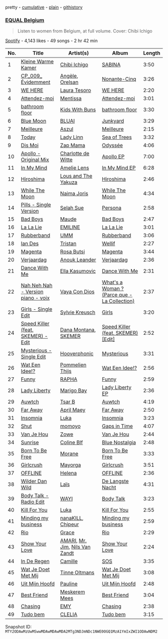 pretty - [cumulative](/playlists/cumulative/37i9dQZF1DX5YBM9tRiBVF.md) - [plain](/playlists/plain/37i9dQZF1DX5YBM9tRiBVF) - [githistory](https://github.githistory.xyz/mackorone/spotify-playlist-archive/blob/main/playlists/plain/37i9dQZF1DX5YBM9tRiBVF)

### [EQUAL Belgium](https://open.spotify.com/playlist/37i9dQZF1DX5YBM9tRiBVF)

> Listen to women from Belgium, at full volume\. Cover: Chibi Ichigo

[Spotify](https://open.spotify.com/user/spotify) - 4,143 likes - 49 songs - 2 hr 42 min

| No. | Title | Artist(s) | Album | Length |
|---|---|---|---|---|
| 1 | [Kleine Warme Kamer](https://open.spotify.com/track/6sT2KR6Kxfgv2Qg1h7E268) | [Chibi Ichigo](https://open.spotify.com/artist/0eARdjFMVY4Z92QEzM7dgN) | [SABINA](https://open.spotify.com/album/6IIU6x7AkTHAJtluDZPjy5) | 3:50 |
| 2 | [CP\_009\_ Évidemment](https://open.spotify.com/track/5XoaHIInmGuv7j6KssXWBg) | [Angèle](https://open.spotify.com/artist/3QVolfxko2UyCOtexhVTli), [Orelsan](https://open.spotify.com/artist/4FpJcNgOvIpSBeJgRg3OfN) | [Nonante\-Cinq](https://open.spotify.com/album/0pcRdTAIkItbFdyRA4CVZM) | 3:26 |
| 3 | [WE HERE](https://open.spotify.com/track/1WrSQNWpq5MYWmqmqgZEqE) | [Laura Tesoro](https://open.spotify.com/artist/2vmZupMPxLgT8MNNXTRfa2) | [WE HERE](https://open.spotify.com/album/4tn5bD9FrFqUvOdRBHdyAc) | 2:20 |
| 4 | [Attendez\-moi](https://open.spotify.com/track/2l4Q9UwVTjZOs3zlM4ryAr) | [Mentissa](https://open.spotify.com/artist/0cb0p26TbAeBeekZHfxWlS) | [Attendez\-moi](https://open.spotify.com/album/3rVOyf4vTwPF1wOJpN6ygA) | 3:01 |
| 5 | [bathroom floor](https://open.spotify.com/track/5JvEHdLTVmD6I9a3EMoOjL) | [Kids With Buns](https://open.spotify.com/artist/1HF3WeoXOBYHlVkLn20lXz) | [bathroom floor](https://open.spotify.com/album/2wqQU2IjzsCVRv96k0bd0u) | 3:30 |
| 6 | [Blue Moon](https://open.spotify.com/track/4wiocaKcIkT0eMellQiW6g) | [BLUAI](https://open.spotify.com/artist/5CJhBRBaE9MaWfPwcg2WbF) | [Junkyard](https://open.spotify.com/album/6DtiZSSCheebuKkktLYWG5) | 3:29 |
| 7 | [Meilleure](https://open.spotify.com/track/4BYPqzZ93IRsyGfXc3Js6i) | [Aszul](https://open.spotify.com/artist/2IQSsvzilwzPzSDybnqAII) | [Meilleure](https://open.spotify.com/album/1MR5ZuJTDPqbEUBuG1x0NF) | 2:15 |
| 8 | [Today](https://open.spotify.com/track/0GFslT6qs1B3XSqKs3btTu) | [Lady Linn](https://open.spotify.com/artist/7lG8Ngp13005VC7O8dD7QL) | [Sea of Trees](https://open.spotify.com/album/2BDlqHuKAUPhcEprAqBQMJ) | 3:32 |
| 9 | [Dis Moi](https://open.spotify.com/track/4PZJX4Rhd35afRVDyMqtdd) | [Zap Mama](https://open.spotify.com/artist/5UUHefXYUqgqmROQvDmJLL) | [Odyssée](https://open.spotify.com/album/6Jioy6Jy3IlNZYVVPmVcoX) | 4:06 |
| 10 | [Apollo \- Original Mix](https://open.spotify.com/track/50OKS8aOeuiegMnJuPKUeN) | [Charlotte de Witte](https://open.spotify.com/artist/1lJhME1ZpzsEa5M0wW6Mso) | [Apollo EP](https://open.spotify.com/album/6h4f0Fq4di449j06qjBt3O) | 7:00 |
| 11 | [In My Mind](https://open.spotify.com/track/5UAtcDuXrfjU2jUtnEtYMZ) | [Amelie Lens](https://open.spotify.com/artist/5Ho1vKl1Uz8bJlk4vbmvmf) | [In My Mind EP](https://open.spotify.com/album/0VkR9gcSHuF8jbxsc3SCsp) | 6:28 |
| 12 | [Hiroshima](https://open.spotify.com/track/6FOcmhnINLjPcsMbbwUzVA) | [Lous and The Yakuza](https://open.spotify.com/artist/2HPiMwJktBXqakN0hnON2R) | [Hiroshima](https://open.spotify.com/album/5DGO0wF5Sn3uXMTModz4p9) | 2:46 |
| 13 | [While The Moon](https://open.spotify.com/track/2InYQbQq00DBUvc2wfN1ck) | [Naima Joris](https://open.spotify.com/artist/3eSHHprsyLcEwQUYwAAWmw) | [While The Moon](https://open.spotify.com/album/3c64DnTP9piCDGCsdDcRKF) | 4:34 |
| 14 | [Pills \- Single Version](https://open.spotify.com/track/4neemHWUCgwpgsWKkFhutm) | [Selah Sue](https://open.spotify.com/artist/5Oc4knEQaid8K7AFqO5lHu) | [Persona](https://open.spotify.com/album/5EilDjxUUvRqY1iPoX23ix) | 2:58 |
| 15 | [Bad Boys](https://open.spotify.com/track/0JOitmE5B1rI6VgMEy7sYd) | [Maude](https://open.spotify.com/artist/3V0aYZvJGDE2SZwNNv80Xa) | [Bad Boys](https://open.spotify.com/album/6ZdKSi0fkQ9PLPYSplMGsG) | 2:47 |
| 16 | [La La Lie](https://open.spotify.com/track/1nWixexJEeghCy9AAQTskJ) | [EMILINE](https://open.spotify.com/artist/0V66beVpLjwqQifdHDTXpI) | [La La Lie](https://open.spotify.com/album/5V80GDo56pNogOBa4sYWGa) | 3:01 |
| 17 | [Rubberband](https://open.spotify.com/track/6gC4HP2l4M8qRtVx4udorY) | [UMM](https://open.spotify.com/artist/1bAoQnH1hWr4vdNIzEKjNB) | [Rubberband](https://open.spotify.com/album/1PKJakmDryU9Wp0C9l2M5O) | 3:06 |
| 18 | [Ian Des](https://open.spotify.com/track/0oh23fJjWB6Gb2P2Npfb5x) | [Tristan](https://open.spotify.com/artist/2Mv66D4QHzg4knZjy1wbHW) | [Wellif](https://open.spotify.com/album/5YRqVtHH8m3PY04UBz39Do) | 2:27 |
| 19 | [Magenta](https://open.spotify.com/track/7x90mvhU4sZatdEo7sB8kH) | [Rosa Butsi](https://open.spotify.com/artist/2tcIUL0ZNEo2gnrBzNBz3L) | [Magenta](https://open.spotify.com/album/3drdmCH5om2dxCD6LlAFMX) | 3:44 |
| 20 | [Verjaardag](https://open.spotify.com/track/14YhNhQkP3g5ySxW8xYPqS) | [Anouk Leander](https://open.spotify.com/artist/1LMmNDtd8SjhXqpvMccXXr) | [Verjaardag](https://open.spotify.com/album/2fefCwl1K4gA3O2Bw0PzQ2) | 2:36 |
| 21 | [Dance With Me](https://open.spotify.com/track/5SEVN8ihp3lAcjblxjJE1U) | [Ella Kasumovic](https://open.spotify.com/artist/7IkMx09LG9xJ4BbB3KSZmg) | [Dance With Me](https://open.spotify.com/album/7gTmf2RmDi9X69fE5opIJ8) | 2:31 |
| 22 | [Nah Neh Nah \- Version piano \- voix](https://open.spotify.com/track/5afmdUnP6YV1OSYHE0L6ca) | [Vaya Con Dios](https://open.spotify.com/artist/0ODWsmNXtn928qhhEn87C8) | [What's a Woman ? \(Parce que \- La Collection\)](https://open.spotify.com/album/5kOHgAflrDLzNFzoRMME9W) | 2:37 |
| 23 | [Girls \- Single Edit](https://open.spotify.com/track/2LwNOv9B1vItliaWMctLTV) | [Sylvie Kreusch](https://open.spotify.com/artist/11T0XSkxSB5KUPTe8P8BOl) | [Girls](https://open.spotify.com/album/78WCWfiENQYykDoDGNoeJQ) | 3:20 |
| 24 | [Speed Killer \(feat\. SKEMER\) \- Edit](https://open.spotify.com/track/4mt7rp96iPGeplxtHpXtj2) | [Dana Montana](https://open.spotify.com/artist/1PMccQNTT2JedmH7SXMT9z), [SKEMER](https://open.spotify.com/artist/2QHpQ8U9ycMSo9CVZgJDu1) | [Speed Killer \(feat\. SKEMER\) \[Edit\]](https://open.spotify.com/album/6zoS4HQllcIbmb9gSCZHF1) | 2:52 |
| 25 | [Mysterious \- Single Edit](https://open.spotify.com/track/12zNgr6WkXcqBcWbtx1b2c) | [Hooverphonic](https://open.spotify.com/artist/5EP020iZcwBqHRnJftibXX) | [Mysterious](https://open.spotify.com/album/3THwWaHa4FBalAgFjmyo9E) | 3:31 |
| 26 | [Wat Een Idee!?](https://open.spotify.com/track/5T6gL9FrOwD6bNYFsy4twf) | [Pommelien Thijs](https://open.spotify.com/artist/3zGV7t4BDmYZBLVA24487b) | [Wat Een Idee!?](https://open.spotify.com/album/5ZcVyE0CK31wXs4Tr1NeN8) | 2:56 |
| 27 | [Funny](https://open.spotify.com/track/01TtAcUqyLCRBZq4ZZiQWS) | [RAPHA](https://open.spotify.com/artist/17BfKBemmMGO5ZAK25wraW) | [Funny](https://open.spotify.com/album/2cKvKmiLx6iyPB1Gm033jR) | 2:59 |
| 28 | [Lady Liberty](https://open.spotify.com/track/3VGXIrarVcvNoC9NqRArlq) | [Marigo Bay](https://open.spotify.com/artist/59E09Es8P8Kj2ANWsqS6h3) | [Lady Liberty EP](https://open.spotify.com/album/2sPwvqiFcEcZKDT64MkbR3) | 2:36 |
| 29 | [Auwtch](https://open.spotify.com/track/1HNcLytcWcbnn4xz63hBw8) | [Tsar B](https://open.spotify.com/artist/4iH079WFvkBukHz8JgiOp3) | [Auwtch](https://open.spotify.com/album/2M51uINiDAzBZ32qKj837q) | 4:19 |
| 30 | [Far Away](https://open.spotify.com/track/4jh5mtoQoRnQQK9r1m7q0T) | [April Maey](https://open.spotify.com/artist/0CyVkXQydhAi8gPILbXb99) | [Far Away](https://open.spotify.com/album/2v7MnntPYk1GeOldtpAJ4J) | 2:50 |
| 31 | [Insomnia](https://open.spotify.com/track/3U4Iw0HIxAU1dnQovOAFbJ) | [Luka](https://open.spotify.com/artist/6WBbsJlHIOOowphog0nNzy) | [Insomnia](https://open.spotify.com/album/2O7c8e5lIKeLvXZCWSGHcN) | 3:23 |
| 32 | [Shut](https://open.spotify.com/track/3sI1FvE1KdgbjWFp8sonmS) | [momoyo](https://open.spotify.com/artist/01hxczOKxBEeXGsdqhfp9o) | [Gaps in Time](https://open.spotify.com/album/7nBbaLiJW8i5U4rNR1vZz3) | 4:07 |
| 33 | [Van Je Hou](https://open.spotify.com/track/2fl0vTGt4eJPVFXHkkO7gj) | [Zowe](https://open.spotify.com/artist/081PbATpIl62Di7Q14r0jZ) | [Van Je Hou](https://open.spotify.com/album/6yWQQN4QRB7mAOjlRrwQvt) | 2:44 |
| 34 | [Sunrise](https://open.spotify.com/track/3hS2ngCEIdclQLO8NOzFiP) | [Coline Blf](https://open.spotify.com/artist/1XDyP487Btx5DKzhE2jNjT) | [Blue Nostalgia](https://open.spotify.com/album/5TeavidOdkHjDuOBiq5bwn) | 2:48 |
| 35 | [Born To Be Free](https://open.spotify.com/track/1qRCrMS85nSefHTvA6M3bX) | [Morane](https://open.spotify.com/artist/6UaAGwEkZDSzBtMbfPcDeB) | [Born To Be Free](https://open.spotify.com/album/3nkJMSAytwn7NlaSczlHX8) | 3:33 |
| 36 | [Girlcrush](https://open.spotify.com/track/6SsRbJe0yHJosL8pWi7cHY) | [Mayorga](https://open.spotify.com/artist/5AyhF5G3hX20eu1ONPW3j6) | [Girlcrush](https://open.spotify.com/album/0DTzXl9tydjggLzRUG02FO) | 3:51 |
| 37 | [OFFLINE](https://open.spotify.com/track/59ExSqEN5CIPJ7tib4uvT4) | [Helena](https://open.spotify.com/artist/0DzJCAPkiuE5iQRlgQib5R) | [OFFLINE](https://open.spotify.com/album/74UvPUmQXynRUKBCkdcIev) | 2:36 |
| 38 | [Wilder Dan Wild](https://open.spotify.com/track/0M3ySZ86tRp0FXhnYrDCav) | [Laïs](https://open.spotify.com/artist/7m63iuojSjbH01e3iLMhxO) | [De Langste Nacht](https://open.spotify.com/album/37t0PEYWLMQnw9cWkmhK8K) | 4:31 |
| 39 | [Body Talk \- Radio Edit](https://open.spotify.com/track/4WWUqSMsbMTDctmFvQCQuF) | [WAYI](https://open.spotify.com/artist/6CbMqrM714vGa77HxOKoHI) | [Body Talk](https://open.spotify.com/album/4Wyttse2O3m9rhTyFCq2ir) | 3:23 |
| 40 | [Kill For You](https://open.spotify.com/track/5elFCIVXGp5fPEP435AIY6) | [Luka](https://open.spotify.com/artist/6WBbsJlHIOOowphog0nNzy) | [Kill For You](https://open.spotify.com/album/4cOXBXHfwCakT2GUd8RuO3) | 2:55 |
| 41 | [Minding my business](https://open.spotify.com/track/4DECoAPGjLBvxo2hFnWWio) | [nanaKILL](https://open.spotify.com/artist/1i7OEuaR2fiVK1C5KBQKfe), [Chipeur](https://open.spotify.com/artist/1KihDIpX6APcSFJPkhxmG9) | [Minding my business](https://open.spotify.com/album/1AGsdXxDE5ogOqk328TSOu) | 2:59 |
| 42 | [Rio](https://open.spotify.com/track/4g9dsiC7LLEA1ttJQAk626) | [Grace](https://open.spotify.com/artist/3GKpXtb9Zb3QvDg9uzNi98) | [Rio](https://open.spotify.com/album/61E21CgOIc1sC02iHy15u7) | 2:29 |
| 43 | [Show Your Love](https://open.spotify.com/track/0WKAxUAuhG6W8fAzXyZOjf) | [AMARI](https://open.spotify.com/artist/2UJ9tfT0cOFGo1FljX1vwM), [Mr\. Jim](https://open.spotify.com/artist/7oOLkipOxOdff7H1CwNBcZ), [Nils Van Zandt](https://open.spotify.com/artist/5Stz8LetjJ6OBHOZKuPrPj) | [Show Your Love](https://open.spotify.com/album/5kiLXdF1rem3OTdCEhHQaJ) | 2:24 |
| 44 | [In De Regen](https://open.spotify.com/track/2RUzYz3EqkJxpPQPehdxha) | [Camille](https://open.spotify.com/artist/2aV2tpJtR55vg19SxBJvNs) | [SOS](https://open.spotify.com/album/34s3r2WEBHHFpeivyjsXac) | 3:35 |
| 45 | [Wat Je Doet Met Mij](https://open.spotify.com/track/0fOEOXf60rzgA13bi704Xp) | [Tinne Oltmans](https://open.spotify.com/artist/0X1OM24THI0h4jXIaSZvGF) | [Wat Je Doet Met Mij](https://open.spotify.com/album/25dxNo9Zj3qaC2kXkSxqF4) | 3:08 |
| 46 | [Uit Mijn Hoofd](https://open.spotify.com/track/2RHbwWdj7mVUhJRxlTG6iq) | [Pauline](https://open.spotify.com/artist/4p13MevTYMG2CbQ9SGH5li) | [Uit Mijn Hoofd](https://open.spotify.com/album/6RPTKxEHOGAhXiZafLb3v8) | 2:48 |
| 47 | [Best Friend](https://open.spotify.com/track/3Tgw8MO3QaOKrSovX93OoT) | [Meskerem Mees](https://open.spotify.com/artist/4J4onnX6YLSq64T376Fg7Q) | [Best Friend](https://open.spotify.com/album/7DJoUssMTS1AkOfi2BUiiW) | 3:04 |
| 48 | [Chasing](https://open.spotify.com/track/7sGKEO3p8Bcr83ije4BoFK) | [EMY](https://open.spotify.com/artist/60fG6DGeN38kRBsBaokPNG) | [Chasing](https://open.spotify.com/album/3mNWyf9QBXfnuXJCYeImt1) | 2:38 |
| 49 | [Tudo bem](https://open.spotify.com/track/2L8uyJZ2NfpapRrtDtzs8m) | [CLELIA](https://open.spotify.com/artist/5LJ4MsRE3dUFRhPzo9NqDt) | [Tudo bem](https://open.spotify.com/album/0RN7qf63m2AKqU2NZX6Ikh) | 3:15 |

Snapshot ID: `MTY2ODAwMzUwMSwwMDAwMDAwMDA2MTg3NDJmNDc1NWE0OGQ1MzA1YmIxZWI1ODAwNDM2`
